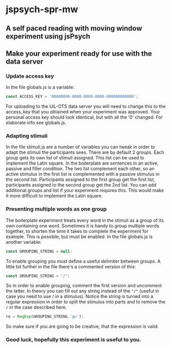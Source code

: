 # jspsych-spr-mw
## A self paced reading with moving window experiment using jsPsych

## Make your experiment ready for use with the data server
### Update access key
In the file globals.js is a variable:
```javascript
const ACCESS_KEY = '00000000-0000-0000-0000-000000000000';
```
For uploading to the UiL-OTS data server you will need to change 
this to the access_key that you obtained when your experiment
was approved. Your personal access key should look identical, but
with all the '0' changed. For elaborate info see globals.js.

### Adapting stimuli
In the file stimuli.js are a number of variables you can tweak
in order to adapt the stimuli the participants sees. There
are by default 2 groups. Each group gets its own
list of stimuli assigned. This list can be used to implement
the Latin square. In the boilerplate are sentences in an
active, passive and filler condition. The two list complement
each other, so an active stimulus in the first list is complemented
with a passive stimulus in the second list. Participants
assigned to the first group get the first list, participants assigned
to the second group get the 2nd list. You can add additional groups
and list if your experiment requires this. This would make it more difficult
to implement the Latin square.

### Presenting multiple words as one group
The boilerplate experiment treats every word in the stimuli as a
group of its own containing one word. Sometimes it is handy to group
multiple words together, to shorten the time it takes to complete the
experiment for example. This is possible, but must be enabled. In the file
globals.js is another variable:
```javascript
const GROUPING_STRING = null;
```
To enable grouping you must define a useful delimiter between groups.
A little bit further in the file there's a commented version of this:
```javascript
const GROUPING_STRING = "/";
```
So in order to enable grouping, comment the first version and uncomment
the latter. In theory you can fill out any string instead of the `"/"` 
(useful in case you need to use / in a stimulus).
Notice the string is turned into a regular expression in order to split
the stimulus into parts and to remove the `/` in the case described here.
```javascript
re = RegExp(GROUPING_STRING,'gu');
```
So make sure if you are going to be creative, that the expression is valid.
### Good luck, hopefully this experiment is useful to you.

